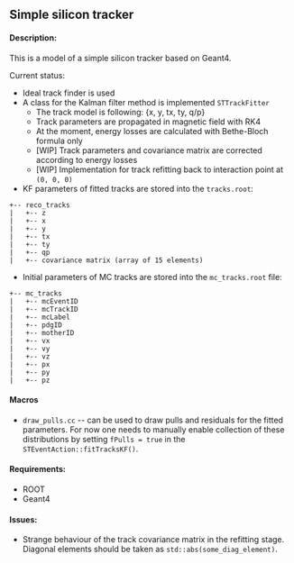## Simple silicon tracker

#### Description:

This is a model of a simple silicon tracker based on Geant4.

Current status:

* Ideal track finder is used
* A class for the Kalman filter method is implemented ``STTrackFitter``
  * The track model is following: {x, y, tx, ty, q/p}
  * Track parameters are propagated in magnetic field with RK4
  * At the moment, energy losses are calculated with Bethe-Bloch formula only
  * [WIP] Track parameters and covariance matrix are corrected according to energy losses
  * [WIP] Implementation for track refitting back to interaction point at `(0, 0, 0)`
* KF parameters of fitted tracks are stored into the `tracks.root`:

```
+-- reco_tracks
|   +-- z
|   +-- x
|   +-- y
|   +-- tx
|   +-- ty
|   +-- qp
|   +-- covariance matrix (array of 15 elements)
```

* Initial parameters of MC tracks are stored into the `mc_tracks.root` file:

```
+-- mc_tracks
|   +-- mcEventID
|   +-- mcTrackID
|   +-- mcLabel
|   +-- pdgID
|   +-- motherID
|   +-- vx
|   +-- vy
|   +-- vz
|   +-- px
|   +-- py
|   +-- pz
```

#### Macros

* `draw_pulls.cc` -- can be used to draw pulls and residuals for the fitted parameters. For now one needs to manually
  enable collection of these distributions by setting `fPulls = true` in the `STEventAction::fitTracksKF()`.

#### Requirements:

* ROOT
* Geant4

#### Issues:

* Strange behaviour of the track covariance matrix in the refitting stage. Diagonal elements should be taken
  as `std::abs(some_diag_element)`.
